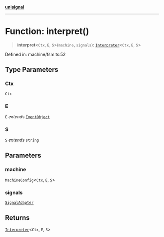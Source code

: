 [**unisignal**](../../../../README.md)

***

# Function: interpret()

> **interpret**\<`Ctx`, `E`, `S`\>(`machine`, `signals`): [`Interpreter`](../type-aliases/Interpreter.md)\<`Ctx`, `E`, `S`\>

Defined in: machine/fsm.ts:52

## Type Parameters

### Ctx

`Ctx`

### E

`E` *extends* [`EventObject`](../type-aliases/EventObject.md)

### S

`S` *extends* `string`

## Parameters

### machine

[`MachineConfig`](../type-aliases/MachineConfig.md)\<`Ctx`, `E`, `S`\>

### signals

[`SignalAdapter`](../../adapter/interfaces/SignalAdapter.md)

## Returns

[`Interpreter`](../type-aliases/Interpreter.md)\<`Ctx`, `E`, `S`\>
